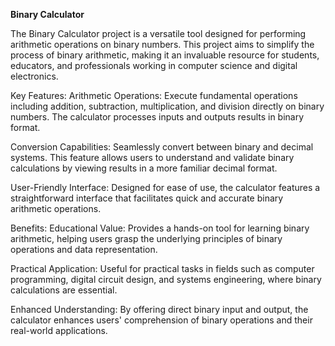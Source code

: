 **Binary Calculator**

The Binary Calculator project is a versatile tool designed for performing arithmetic operations on binary numbers. This project aims to simplify the process of binary arithmetic, making it an invaluable resource for students, educators, and professionals working in computer science and digital electronics.

Key Features:
Arithmetic Operations: Execute fundamental operations including addition, subtraction, multiplication, and division directly on binary numbers. The calculator processes inputs and outputs results in binary format.

Conversion Capabilities: Seamlessly convert between binary and decimal systems. This feature allows users to understand and validate binary calculations by viewing results in a more familiar decimal format.

User-Friendly Interface: Designed for ease of use, the calculator features a straightforward interface that facilitates quick and accurate binary arithmetic operations.

Benefits:
Educational Value: Provides a hands-on tool for learning binary arithmetic, helping users grasp the underlying principles of binary operations and data representation.

Practical Application: Useful for practical tasks in fields such as computer programming, digital circuit design, and systems engineering, where binary calculations are essential.

Enhanced Understanding: By offering direct binary input and output, the calculator enhances users' comprehension of binary operations and their real-world applications.

